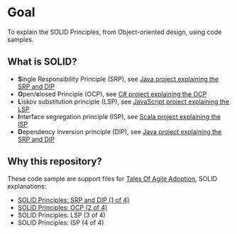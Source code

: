 # Goal
To explain the SOLID Principles, from Object-oriented design, using code samples.

## What is SOLID?
- **S**ingle Responsibility Principle (SRP), see [Java project explaining the SRP and DIP](/java "Java project")
- **O**pen/**c**losed Principle (OCP), see [C# project explaining the OCP](/csharp "C# project")
- **L**iskov substitution principle (LSP), see [JavaScript project explaining the LSP](/js "JavaScript project")
- **I**nterface segregation principle (ISP), see [Scala project explaining the ISP](/scala "Scala project")
- **D**ependency inversion principle (DIP), see [Java project explaining the SRP and DIP](/java "Java project")


## Why this repository?
These code sample are support files for [Tales Of Agile Adoption](http://tales-of-agile-adoption.blogspot.com "Blog home"), SOLID explanations:

- [SOLID Principles: SRP and DIP (1 of 4)](http://tales-of-agile-adoption.blogspot.com/2015/12/solid-principles-srp-and-dip-1-of-4.html "SOLID Principles: SRP and DIP (1 of 4)")
- [SOLID Principles: OCP (2 of 4)](http://tales-of-agile-adoption.blogspot.com/2016/01/solid-principles-ocp-2-of-4.html "SOLID Principles: OCP (2 of 4)")
- SOLID Principles: LSP (3 of 4)
- SOLID Principles: ISP (4 of 4)



